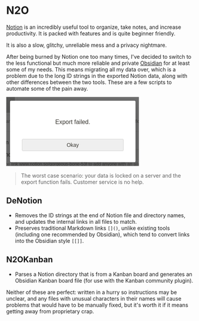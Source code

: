 # N2O
[Notion](https://notion.so) is an incredibly useful tool to organize, take notes, and increase productivity. It is packed with features and is quite beginner friendly.

It is also a slow, glitchy, unreliable mess and a privacy nightmare. 

After being burned by Notion one too many times, I've decided to switch to the less functional but much more reliable and private [Obsidian](https://obsidian.md/) for at least some of my needs. This means migrating all my data over, which is a problem due to the long ID strings in the exported Notion data, along with other differences between the two tools. These are a few scripts to automate some of the pain away.

![Unacceptable](./butwhy.png)

> The worst case scenario: your data is locked on a server and the export function fails. Customer service is no help.

## DeNotion
- Removes the ID strings at the end of Notion file and directory names, and updates the internal links in all files to match.
- Preserves traditional Markdown links `[]()`, unlike existing tools (including one recommended by Obsidian), which tend to convert links into the Obsidian style `[[]]`.

## N2OKanban
- Parses a Notion directory that is from a Kanban board and generates an Obsidian Kanban board file (for use with the Kanban community plugin).

Neither of these are perfect: written in a hurry so instructions may be unclear, and any files with unusual characters in their names will cause problems that would have to be manually fixed, but it's worth it if it means getting away from proprietary crap.